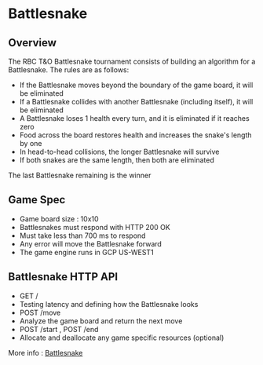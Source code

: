 # Battlesnake

## Overview
The RBC T&amp;O Battlesnake tournament consists of building an algorithm for a Battlesnake.
The rules are as follows:
- If the Battlesnake moves beyond the boundary of the game board, it will be eliminated
- If a Battlesnake collides with another Battlesnake (including itself), it will be eliminated
- A Battlesnake loses 1 health every turn, and it is eliminated if it reaches zero
-    Food across the board restores health and increases the snake's length by one
- In head-to-head collisions, the longer Battlesnake will survive
-    If both snakes are the same length, then both are eliminated

The last Battlesnake remaining is the winner

## Game Spec
- Game board size : 10x10
- Battlesnakes must respond with HTTP 200 OK
- Must take less than 700 ms to respond
- Any error will move the Battlesnake forward
- The game engine runs in GCP US-WEST1

## Battlesnake HTTP API
- GET /
-    Testing latency and defining how the Battlesnake looks
- POST /move
-    Analyze the game board and return the next move
- POST /start , POST /end
-    Allocate and deallocate any game specific resources (optional)

More info : [Battlesnake](https://docs.battlesnake.com/)